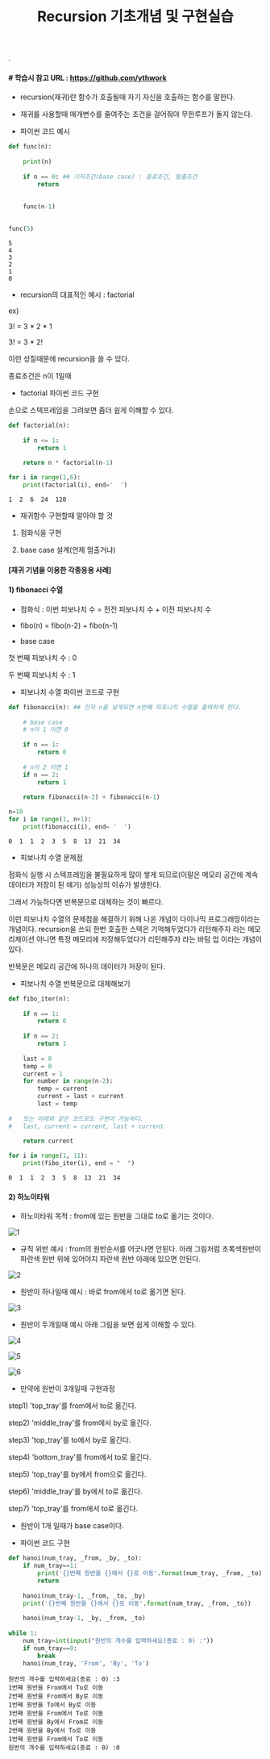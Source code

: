 ﻿---
layout: post
title: "Recursion 기초개념 및 구현실습"
tags: [Python, 자료구조 알고리즘]
comments: true
---

.

#### # 학습시 참고 URL : https://github.com/ythwork

- recursion(재귀)란 함수가 호출될때 자기 자신을 호출하는 함수를 말한다.


- 재귀를 사용할때 매개변수를 줄여주는 조건을 걸어줘야 무한루프가 돌지 않는다.


- 파이썬 코드 예시


```python
def func(n):
    
    print(n)
    
    if n == 0: ## 기저조건(base case) : 종료조건, 탈출조건
        return
    
    
    func(n-1)
    

func(5)
```

    5
    4
    3
    2
    1
    0
    

- recursion의 대표적인 예시 : factorial 


ex) 

3! = 3 * 2 * 1

3! = 3 * 2!


이런 성질때문에 recursion을 쓸 수 있다.

종료조건은 n이 1일때

- factorial 파이썬 코드 구현

손으로 스텍프레임을 그려보면 좀더 쉽게 이해할 수 있다.


```python
def factorial(n):
    
    if n <= 1:
        return 1
    
    return n * factorial(n-1)

for i in range(1,6):
    print(factorial(i), end='  ')
```

    1  2  6  24  120  

- 재귀함수 구현할때 알아야 할 것

1) 점화식을 구현

2) base case 설계(언제 멈출거냐)

#### [재귀 기념을 이용한 각종응용 사례]

#### 1) fibonacci 수열


- 점화식 : 이번 피보나치 수 = 전전 피보나치 수 + 이전 피보나치 수 


- fibo(n) = fibo(n-2) + fibo(n-1)


- base case

첫 번째 피보나치 수 : 0

두 번째 피보나치 수 : 1

- 피보나치 수열 파이썬 코드로 구현


```python
def fibonacci(n): ## 인자 n을 넣게되면 n번째 피포나치 수열을 출력하게 한다. 
   
    # base case
    # n이 1 이면 0
    
    if n == 1:
        return 0
        
    # n이 2 이면 1
    if n == 2:
        return 1
    
    return fibonacci(n-2) + fibonacci(n-1)

n=10
for i in range(1, n+1):
    print(fibonacci(i), end= '  ')
```

    0  1  1  2  3  5  8  13  21  34  

- 피보나치 수열 문제점

점화식 실행 시 스텍프레임을 불필요하게 많이 쌓게 되므로(이말은 메모리 공간에 계속 데이터가 저장이 된 얘기) 성능상의 이슈가 발생한다. 

그래서 가능하다면 반복문으로 대체하는 것이 빠르다.

이런 피보나치 수열의 문제점을 해결하기 위해 나온 개념이 다이나믹 프로그래밍이라는 개념이다.
recursion을 쓰되 한번 호출한 스텍은 기억해두었다가 리턴해주자 라는 메모리제이션
아니면 특정 메모리에 저장해두었다가 리턴해주자 라는 바텀 업 이라는 개념이 있다.

반복문은 메모리 공간에 하나의 데이터가 저장이 된다.

- 피보나치 수열 반복문으로 대체해보기


```python
def fibo_iter(n):
    
    if n == 1:
        return 0
        
    if n == 2:
        return 1
    
    last = 0
    temp = 0
    current = 1
    for number in range(n-2):
        temp = current
        current = last + current
        last = temp
        
#   또는 아래와 같은 코드로도 구현이 가능하다.        
#   last, current = current, last + current
        
    return current

for i in range(1, 11):
    print(fibo_iter(i), end = "  ")
```

    0  1  1  2  3  5  8  13  21  34  

#### 2) 하노이타워

- 하노이타워 목적 : from에 있는 원반을 그대로 to로 옮기는 것이다.

![1](https://user-images.githubusercontent.com/41605276/56191133-be785a80-6066-11e9-8240-0dcd74074a8f.png)

- 규칙 위반 예시 : from의 원반순서를 어긋나면 안된다. 아래 그림처럼 초록색원반이 파란색 원반 위에 있어야지 파란색 원반 아래에 있으면 안된다. 

![2](https://user-images.githubusercontent.com/41605276/56191153-ca641c80-6066-11e9-80ab-754908e4df77.png)

- 원반이 하나일때 예시 : 바로 from에서 to로 옮기면 된다.

![3](https://user-images.githubusercontent.com/41605276/56191169-d0f29400-6066-11e9-9f73-e942c78d2248.png)

- 원반이 두개일때 예시 아래 그림을 보면 쉽게 이해할 수 있다.

![4](https://user-images.githubusercontent.com/41605276/56191172-d5b74800-6066-11e9-80f9-6a1f252644fe.png)

![5](https://user-images.githubusercontent.com/41605276/56191177-db149280-6066-11e9-8f7e-ddc8ae9e5419.png)

![6](https://user-images.githubusercontent.com/41605276/56191187-e071dd00-6066-11e9-9985-0760839d8a08.png)

- 만약에 원반이 3개일때 구현과정

step1) 'top_tray'를 from에서 to로 옮긴다.

step2) 'middle_tray'를 from에서 by로 옮긴다.

step3) 'top_tray'를 to에서 by로 옮긴다.

step4) 'bottom_tray'를 from에서 to로 옮긴다.

step5) 'top_tray'를 by에서 from으로 옮긴다.

step6) 'middle_tray'를 by에서 to로 옮긴다.

step7) 'top_tray'를 from에서 to로 옮긴다.

- 원반이 1개 일때가 base case이다.


- 파이썬 코드 구현


```python
def hanoi(num_tray, _from, _by, _to):
    if num_tray==1:
        print('{}번째 원반을 {}에서 {}로 이동'.format(num_tray, _from, _to))
        return
        
    hanoi(num_tray-1, _from, _to, _by)
    print('{}번째 원반을 {}에서 {}로 이동'.format(num_tray, _from, _to))
    
    hanoi(num_tray-1, _by, _from, _to)
    
while 1:
    num_tray=int(input("원반의 개수를 입력하세요(종료 : 0) :"))
    if num_tray==0:
        break
    hanoi(num_tray, 'From', 'By', 'To')
```

    원반의 개수를 입력하세요(종료 : 0) :3
    1번째 원반을 From에서 To로 이동
    2번째 원반을 From에서 By로 이동
    1번째 원반을 To에서 By로 이동
    3번째 원반을 From에서 To로 이동
    1번째 원반을 By에서 From로 이동
    2번째 원반을 By에서 To로 이동
    1번째 원반을 From에서 To로 이동
    원반의 개수를 입력하세요(종료 : 0) :0
    
